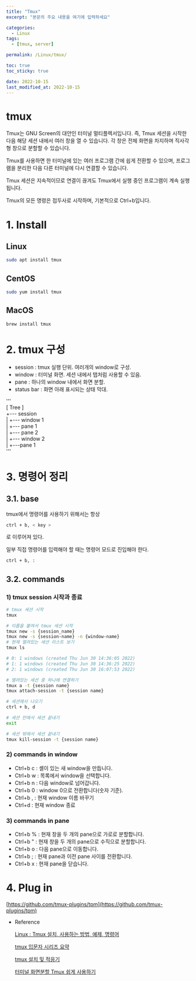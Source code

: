 ```yaml
---
title: "Tmux"
excerpt: "본문의 주요 내용을 여기에 입력하세요"

categories:
  - Linux
tags:
  - [tmux, server]

permalink: /Linux/tmux/

toc: true
toc_sticky: true

date: 2022-10-15
last_modified_at: 2022-10-15
---
```


# tmux

Tmux는 GNU Screen의 대안인 터미널 멀티플렉서입니다. 즉, Tmux 세션을 시작한 다음 해당 세션 내에서 여러 창을 열 수 있습니다. 각 창은 전체 화면을 차지하며 직사각형 창으로 분할할 수 있습니다.

Tmux를 사용하면 한 터미널에 있는 여러 프로그램 간에 쉽게 전환할 수 있으며, 프로그램을 분리한 다음 다른 터미널에 다시 연결할 수 있습니다.

Tmux 세션은 지속적이므로 연결이 끊겨도 Tmux에서 실행 중인 프로그램이 계속 실행됩니다.

Tmux의 모든 명령은 접두사로 시작하며, 기본적으로 Ctrl+b입니다.

# 1. Install

## Linux

```bash
sudo apt install tmux
```

## CentOS

```bash
sudo yum install tmux
```

## MacOS

```bash
brew install tmux
```

# 2. tmux 구성

- session : tmux 실행 단위. 여러개의 window로 구성.
- window : 터미널 화면. 세션 내에서 탭처럼 사용할 수 있음.
- pane : 하나의 window 내에서 화면 분할.
- status bar : 화면 아래 표시되는 상태 막대.

'''  
[ Tree ]  
+--- session  
|    +--- window 1  
|      +--- pane 1  
|      +--- pane 2  
|    +--- window 2  
|      +---pane 1  
'''

# 3. 명령어 정리

## 3.1. base

tmux에서 명령어를 사용하기 위해서는 항상 

```bash
ctrl + b, < key >
```

로 이루어져 있다.

일부 직접 명령어를 입력해야 할 때는 명령어 모드로 진입해야 한다.

```bash
ctrl + b, :
```

## 3.2. commands

### 1) tmux session 시작과 종료

```bash
# tmux 세션 시작
tmux 

# 이름을 붙여서 tmux 세션 시작
tmux new -s {session_name}
tmux new -s {session-name} -n {window-name}
# 현재 열려있는 세션 리스트 보기
tmux ls

# 0: 1 windows (created Thu Jun 30 14:36:05 2022)
# 1: 1 windows (created Thu Jun 30 14:36:25 2022)
# 2: 1 windows (created Thu Jun 30 16:07:53 2022)

# 열려있는 세션 중 하나에 연결하기
tmux a -t {session name}
tmux attach-session -t {session name}

# 세션에서 나오기
ctrl + b, d

# 세션 안에서 세션 끝내기
exit

# 세션 밖에서 세션 끝내기
tmux kill-session -t {session name}
```

### 2) commands in window

- Ctrl+b c : 셸이 있는 새 window을 만듭니다.
- Ctrl+b w : 목록에서 window을 선택합니다.
- Ctrl+b n : 다음 window로 넘어갑니다.
- Ctrl+b 0 : window 0으로 전환합니다(숫자 기준).
- Ctrl+b , : 현재 window 이름 바꾸기
- Ctrl+d : 현재 window 종료

### 3) commands in pane

- Ctrl+b % : 현재 창을 두 개의 pane으로 가로로 분할합니다.
- Ctrl+b " : 현재 창을 두 개의 pane으로 수직으로 분할합니다.
- Ctrl+b o : 다음 pane으로 이동합니다.
- Ctrl+b ; : 현재 pane과 이전 pane 사이를 전환합니다.
- Ctrl+b x : 현재 pane을 닫습니다.

# 4. Plug in

[https://github.com/tmux-plugins/tpm](https://github.com/tmux-plugins/tpm)

- Reference
    
    [Linux : Tmux 설치, 사용하는 방법, 예제, 명령어](https://jjeongil.tistory.com/1361)
    
    [tmux 입문자 시리즈 요약](https://edykim.com/ko/post/tmux-introductory-series-summary/)
    
    [tmux 설치 및 적응기](https://bossm0n5t3r.github.io/posts/74/)
    
    [터미널 화면분할 Tmux 쉽게 사용하기](https://velog.io/@suasue/Ubuntu-%ED%84%B0%EB%AF%B8%EB%84%90-%ED%99%94%EB%A9%B4%EB%B6%84%ED%95%A0-Tmux-%EC%89%BD%EA%B2%8C-%EC%82%AC%EC%9A%A9%ED%95%98%EA%B8%B0)